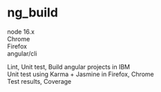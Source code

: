 # ng_build
node 16.x   
Chrome  
Firefox  
angular/cli  
  
Lint, Unit test, Build angular projects in IBM  
Unit test using Karma + Jasmine in Firefox, Chrome  
Test results, Coverage  
